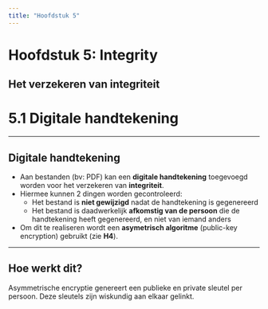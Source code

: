 ```yaml
---
title: "Hoofdstuk 5"
---
```


# Hoofdstuk 5: Integrity

Het verzekeren van integriteit
---

# 5.1 Digitale handtekening

---
## Digitale handtekening

-  Aan bestanden (bv: PDF) kan een **digitale handtekening** toegevoegd worden voor het verzekeren van **integriteit**.
- Hiermee kunnen 2 dingen worden gecontroleerd:​
    - Het bestand is **niet gewijzigd** nadat de handtekening is gegenereerd​
    - Het bestand is daadwerkelijk **afkomstig van de persoon** die de handtekening heeft gegenereerd, en niet van iemand anders​
- Om dit te realiseren wordt een **asymetrisch algoritme** (public-key encryption) gebruikt (zie **H4**). ​
---

## Hoe werkt dit?

Asymmetrische encryptie genereert een publieke en private sleutel per persoon. Deze sleutels zijn wiskundig aan elkaar gelinkt.​